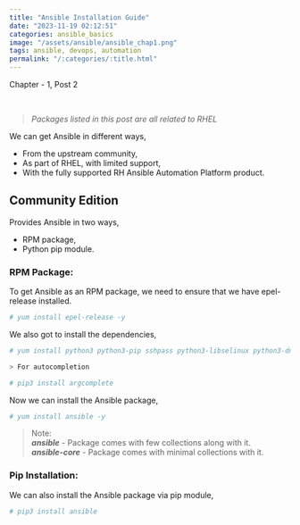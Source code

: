 ```yaml
---
title: "Ansible Installation Guide"
date: "2023-11-19 02:12:51"
categories: ansible_basics
image: "/assets/ansible/ansible_chap1.png"
tags: ansible, devops, automation
permalink: "/:categories/:title.html"
---
```

Chapter - 1, Post 2

<br> 

> *Packages listed in this post are all related to RHEL*

We can get Ansible in different ways,

- From the upstream community,
- As part of RHEL, with limited support,
- With the fully supported RH Ansible Automation Platform product.

## Community Edition

Provides Ansible in two ways,

- RPM package,
- Python pip module.

### RPM Package:

To get Ansible as an RPM package, we need to ensure that we have epel-release installed.

```bash
# yum install epel-release -y
```
We also got to install the dependencies,

```bash
# yum install python3 python3-pip sshpass python3-libselinux python3-dnf -y

> For autocompletion

# pip3 install argcomplete
```

Now we can install the Ansible package,

```bash
# yum install ansible -y
```

> Note: <br>
> ***ansible*** - Package comes with few collections along with it. <br>
> ***ansible-core*** - Package comes with minimal collections with it.

### Pip Installation:

We can also install the Ansible package via pip module,

```bash
# pip3 install ansible
```

